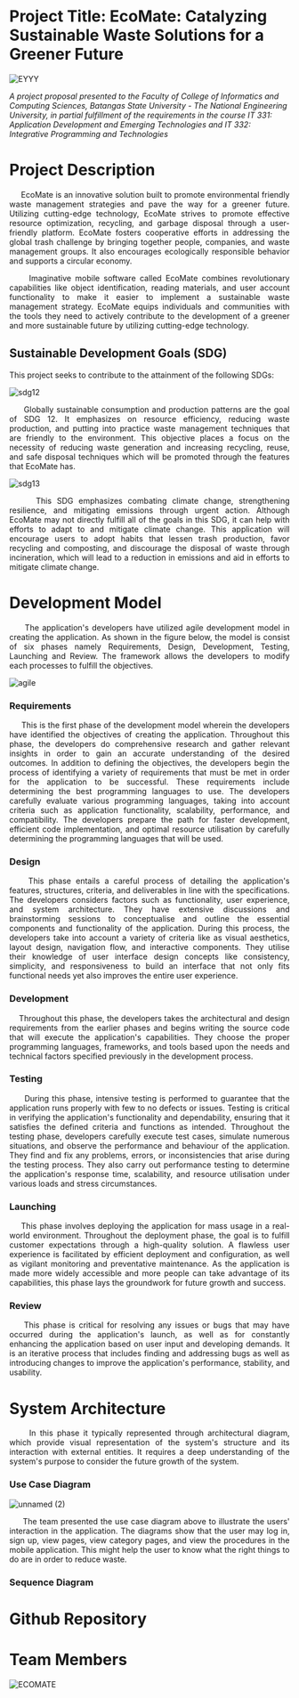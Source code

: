 # Project Title: EcoMate: Catalyzing Sustainable Waste Solutions for a Greener Future

![EYYY](https://github.com/eynjiljoy/IT331_IT332_Final_Project/assets/90877172/82680587-6da5-4488-bc36-01b9cb06ae4c)

*A project proposal presented to the Faculty of College of Informatics and Computing Sciences, Batangas State University - The National Engineering University, in partial fulfillment of the requirements in the course IT 331: Application Development and Emerging Technologies and IT 332: Integrative Programming and Technologies*




# Project Description

<p align="justify"> &nbsp;&nbsp;&nbsp;&nbsp; EcoMate is an innovative solution built to promote environmental friendly waste management strategies and pave the way for a greener future. Utilizing cutting-edge technology, EcoMate strives to promote effective resource optimization, recycling, and garbage disposal through a user-friendly platform. EcoMate fosters cooperative efforts in addressing the global trash challenge by bringing together people, companies, and waste management groups. It also encourages ecologically responsible behavior and supports a circular economy. </p>

<p align="justify"> &nbsp;&nbsp;&nbsp;&nbsp; Imaginative mobile software called EcoMate combines revolutionary capabilities like object identification, reading materials, and user account functionality to make it easier to implement a sustainable waste management strategy. EcoMate equips individuals and communities with the tools they need to actively contribute to the development of a greener and more sustainable future by utilizing cutting-edge technology.</</p>

<h2> Sustainable Development Goals (SDG) </h2>
This project seeks to contribute to the attainment of the following SDGs:

![sdg12](https://github.com/eynjiljoy/IT331_IT332_Final_Project/assets/113650068/853f63be-4d46-4795-8e81-2dabd6dc83ea)

<p align="justify"> &nbsp;&nbsp;&nbsp;&nbsp; Globally sustainable consumption and production patterns are the goal of SDG 12. It emphasizes on resource efficiency, reducing waste production, and putting into practice waste management techniques that are friendly to the environment. This objective places a focus on the necessity of reducing waste generation and increasing recycling, reuse, and safe disposal techniques which will be promoted through the features that EcoMate has.</p>

![sdg13](https://github.com/eynjiljoy/IT331_IT332_Final_Project/assets/113650068/8a17cfaa-10d3-42b4-95e2-bf04ee07a611)

<p align="justify"> &nbsp;&nbsp;&nbsp;&nbsp; This SDG emphasizes combating climate change, strengthening resilience, and mitigating emissions through urgent action. Although EcoMate may not directly fulfill all of the goals in this SDG, it can help with efforts to adapt to and mitigate climate change. This application will encourage users to adopt habits that lessen trash production, favor recycling and composting, and discourage the disposal of waste through incineration, which will lead to a reduction in emissions and aid in efforts to mitigate climate change.</p>

# Development Model

<p align="justify"> &nbsp;&nbsp;&nbsp;&nbsp; The application's developers have utilized agile development model in creating the application. As shown in the figure below, the model is consist of six phases namely Requirements, Design, Development, Testing, Launching and Review. The framework allows the developers to modify each processes to fulfill the objectives.</p>
  
![agile](https://github.com/eynjiljoy/IT331_IT332_Final_Project/assets/113650068/ce09e6d1-d75e-41c7-8685-c645dc00c241)

<h3>Requirements</h3>

<p align="justify"> &nbsp;&nbsp;&nbsp;&nbsp; This is the first phase of the development model wherein the developers have identified the objectives of creating the application. Throughout this phase, the developers do comprehensive research and gather relevant insights in order to gain an accurate understanding of the desired outcomes. In addition to defining the objectives, the developers begin the process of identifying a variety of requirements that must be met in order for the application to be successful. These requirements include determining the best programming languages to use. The developers carefully evaluate various programming languages, taking into account criteria such as application functionality, scalability, performance, and compatibility. The developers prepare the path for faster development, efficient code implementation, and optimal resource utilisation by carefully determining the programming languages that will be used. </p>

<h3>Design</h3>

<p align="justify"> &nbsp;&nbsp;&nbsp;&nbsp;This phase entails a careful process of detailing the application's features, structures, criteria, and deliverables in line with the specifications. The developers considers factors such as functionality, user experience, and system architecture. They have extensive discussions and brainstorming sessions to conceptualise and outline the essential components and functionality of the application. During this process, the developers take into account a variety of criteria like as visual aesthetics, layout design, navigation flow, and interactive components. They utilise their knowledge of user interface design concepts like consistency, simplicity, and responsiveness to build an interface that not only fits functional needs yet also improves the entire user experience.</p>

<h3>Development</h3>

<p align="justify"> &nbsp;&nbsp;&nbsp;&nbsp;Throughout this phase, the developers takes the architectural and design requirements from the earlier phases and begins writing the source code that will execute the application's capabilities. They choose the proper programming languages, frameworks, and tools based upon the needs and technical factors specified previously in the development process.</p>

<h3>Testing</h3>

<p align="justify"> &nbsp;&nbsp;&nbsp;&nbsp; During this phase, intensive testing is performed to guarantee that the application runs properly with few to no defects or issues. Testing is critical in verifying the application's functionality and dependability, ensuring that it satisfies the defined criteria and functions as intended. Throughout the testing phase, developers carefully execute test cases, simulate numerous situations, and observe the performance and behaviour of the application. They find and fix any problems, errors, or inconsistencies that arise during the testing process. They also carry out performance testing to determine the application's response time, scalability, and resource utilisation under various loads and stress circumstances. </p>

<h3>Launching</h3>

<p align="justify"> &nbsp;&nbsp;&nbsp;&nbsp;This phase involves deploying the application for mass usage in a real-world environment. Throughout the deployment phase, the goal is to fulfill customer expectations through a high-quality solution. A flawless user experience is facilitated by efficient deployment and configuration, as well as vigilant monitoring and preventative maintenance. As the application is made more widely accessible and more people can take advantage of its capabilities, this phase lays the groundwork for future growth and success.</p>

<h3>Review</h3>

<p align="justify"> &nbsp;&nbsp;&nbsp;&nbsp;This phase is critical for resolving any issues or bugs that may have occurred during the application's launch, as well as for constantly enhancing the application based on user input and developing demands. It is an iterative process that includes finding and addressing bugs as well as introducing changes to improve the application's performance, stability, and usability.</p>




# System Architecture

<p align="justify"> &nbsp;&nbsp;&nbsp;&nbsp; In this phase it typically represented through architectural diagram, which provide visual representation of the system's structure and its interaction with external entities. It requires a deep understanding of the system's purpose to consider the future growth of the system.</p>

<h3>Use Case Diagram</h3>

![unnamed (2)](https://github.com/eynjiljoy/IT331_IT332_Final_Project/assets/75816538/690a2b18-6c91-45d6-8bbb-37603033e2b00)

<p align="justify"> &nbsp;&nbsp;&nbsp;&nbsp; The team presented the use case diagram above to illustrate the users' interaction in the application. The diagrams show that the user may log in, sign up, view pages, view category pages, and view the procedures in the mobile application. This might help the user to know what the right things to do are in order to reduce waste. </p>

<h3>Sequence Diagram</h3>



# Github Repository

# Team Members
![ECOMATE](https://github.com/eynjiljoy/IT331_IT332_Final_Project/assets/90877172/378b3ab4-3a1a-4b7d-bf8e-245a501e3c4d)

